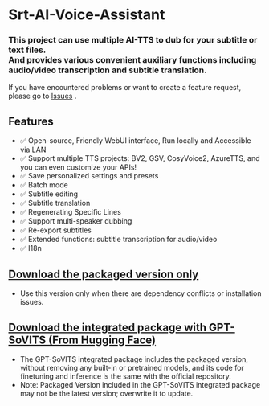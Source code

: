 # Srt-AI-Voice-Assistant
### This project can use multiple AI-TTS to dub for your subtitle or text files.<br>And provides various convenient auxiliary functions including audio/video transcription and subtitle translation.
If you have encountered problems or want to create a feature request, please go to [Issues](https://github.com/YYuX-1145/Srt-AI-Voice-Assistant/issues) . 
## Features
- ✅ Open-source, Friendly WebUI interface, Run locally and Accessible via LAN
- ✅ Support multiple TTS projects: BV2, GSV, CosyVoice2, AzureTTS, and you can even customize your APIs!
- ✅ Save personalized settings and presets
- ✅ Batch mode
- ✅ Subtitle editing
- ✅ Subtitle translation
- ✅ Regenerating Specific Lines
- ✅ Support multi-speaker dubbing
- ✅ Re-export subtitles
- ✅ Extended functions: subtitle transcription for audio/video
- ✅ I18n

## [Download the packaged version only](https://github.com/YYuX-1145/Srt-AI-Voice-Assistant/releases)
* Use this version only when there are dependency conflicts or installation issues.

## [Download the integrated package with GPT-SoVITS (From Hugging Face)](https://huggingface.co/YYuX/GPT-SoVITS-SAVA-windows-package/tree/main)
* The GPT-SoVITS integrated package includes the packaged version, without removing any built-in or pretrained models, and its code for finetuning and inference is the same with the official repository.
* Note: Packaged Version included in the GPT-SoVITS integrated package may not be the latest version; overwrite it to update.